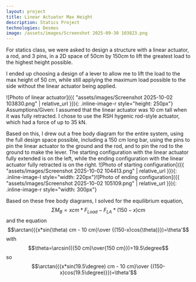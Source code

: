 ```yaml
---
layout: project
title: Linear Actuator Max Height
description: Statics Project
technologies: Desmos
image: /assets/images/Screenshot 2025-09-30 103823.png
---
```


For statics class, we were asked to design a structure with a linear actuator, a rod, and 3 pins, in a 2D space of 50cm by 150cm to lift the greatest load to the highest height possible.

I ended up choosing a design of a lever to allow me to lift the load to the max height of 50 cm, while still applying the maximum load possible to the side without the linear actuator being applied.

 ![Photo of linear actuator]({{ "assets/images/Screenshot 2025-10-02 103830.png" | relative_url }}){: .inline-image-r style="height: 250px"}
Assumptions/Given: I assumed that the linear actuator was 10 cm tall when it was fully retracted. I chose to use the RSH hygenic rod-style actuator, which had a force of up to 35 kN.

Based on this, I drew out a free body diagram for the entire system, using the full design space possible, including a 150 cm long bar, using the pins to pin the linear actuator to the ground and the rod, and to pin the rod to the ground to make the lever. The starting configuration with the linear actuator fully extended is on the left, while the ending configuration with the linear actuator fully retracted is on the right.
![Photo of starting configuration]({{ "assets/images/Screenshot 2025-10-02 104413.png" | relative_url }}){: .inline-image-l style="width: 220px"}![Photo of ending configuration]({{ "assets/images/Screenshot 2025-10-02 105109.png" | relative_url }}){: .inline-image-r style="width: 300px"}

Based on these free body diagrams, I solved for the equilibrium equation, $$\Sigma M_B = x cm * F_{Load} - F_{LA} * (150-x)cm$$
and the equation $$\arctan({{x*sin(\theta) cm - 10 cm}\over {(150-x)cos(\theta)}})=\theta'$$ with $$\theta=\arcsin({{50 cm}\over{150 cm}})=19.5\degree$$ so $$\arctan({{x*sin(19.5\degree) cm - 10 cm}\over {(150-x)cos(19.5\degree)}})=\theta'$$